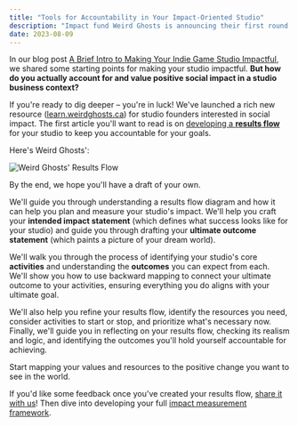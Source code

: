 ```yaml
---
title: "Tools for Accountability in Your Impact-Oriented Studio"
description: "Impact fund Weird Ghosts is announcing their first round of investments in Canadian studios led by underrepresented founders."
date: 2023-08-09
---
```


In our blog post [A Brief Intro to Making Your Indie Game Studio Impactful](https://weirdghosts.ca/blog/a-brief-intro-to-making-your-indie-game-studio-impactful/), we shared some starting points for making your studio impactful. **But how do you actually account for and value positive social impact in a studio business context?**

If you're ready to dig deeper – you're in luck! We've launched a rich new resource ([learn.weirdghosts.ca](https://learn.weirdghosts.ca)) for studio founders interested in social impact. The first article you'll want to read is on [developing a **results flow**](https://learn.weirdghosts.ca/impact-tools/results-flow) for your studio to keep you accountable for your goals.

Here's Weird Ghosts':

![Weird Ghosts' Results Flow](weird-results.jpg)

By the end, we hope you'll have a draft of your own.

We'll guide you through understanding a results flow diagram and how it can help you plan and measure your studio's impact. We'll help you craft your **intended impact statement** (which defines what success looks like for your studio) and guide you through drafting your **ultimate outcome statement** (which paints a picture of your dream world).

We'll walk you through the process of identifying your studio's core **activities** and understanding the **outcomes** you can expect from each. We'll show you how to use backward mapping to connect your ultimate outcome to your activities, ensuring everything you do aligns with your ultimate goal.

We'll also help you refine your results flow, identify the resources you need, consider activities to start or stop, and prioritize what's necessary now. Finally, we'll guide you in reflecting on your results flow, checking its realism and logic, and identifying the outcomes you'll hold yourself accountable for achieving.

Start mapping your values and resources to the positive change you want to see in the world.

If you'd like some feedback once you've created your results flow, [share it with us](mailto:hello@weirdghosts.ca)! Then dive into developing your full [impact measurement framework](https://learn.weirdghosts.ca/impact-tools/imf).
